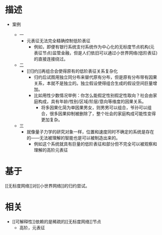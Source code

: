 

# 描述
- 案例
    
    - 一
        - 元表征无法完全精确控制低阶表征
            - 例如，即便有银行系统支付系统作为中心化的无标度节点机构(元表征节点)监管金融，但是人们依旧可以通过小世界网络(低阶表征)的直接连接绕过。
    - 二
        - [[归约]]再组合会使得原有的低阶表征关系复杂化
            - 归约后试图用独立同分布来替代原有分布，但是原有分布带有因果关系，本就不是独立的。独立假设使得组合生成的假设空间巨量增加。
            - 比如用性少数情况举例：你怎么能假定性别假定性取向？社会由家庭构成，具有年龄/性别/区域/阶层/意向等维度的因果关系。
                - 将多因果化简为单因果男女，则男男可以组合，爷孙可以组合，很多因果抑制被删除了，整个社会的家庭构成可能性变得更加复杂。
    - 三
        - 就像量子力学的研究对象一样，位置和速度同时不确定的系统是存在的——无法被理解的智能也是可以被制造出来的。
            - 例如这个系统就具有巨量的低阶表征和部分但不完全可以被观察和理解的高阶元表征

# 基于

[[无标度网络]]对[[小世界网络]]的归约尝试。

# 相关

- [[可解释性]]依赖的是稀疏的[[无标度网络]]节点
    - 高阶，元表征